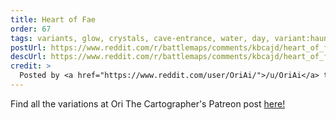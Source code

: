 ```yaml
---
title: Heart of Fae
order: 67
tags: variants, glow, crystals, cave-entrance, water, day, variant:haunted, variant:gloomy, variant:wintery, variant:whirlpool, variant:bridge, variant:alternate-colors, variant:propless, variant:night, artist:orithecartographer
postUrl: https://www.reddit.com/r/battlemaps/comments/kbcajd/heart_of_fae_35x58/
descUrl: https://www.reddit.com/r/battlemaps/comments/kbcajd/heart_of_fae_35x58/gfg5u0k/
credit: >
  Posted by <a href="https://www.reddit.com/user/OriAi/">/u/OriAi</a> to <a href="https://www.reddit.com/r/battlemaps/">/r/battlemaps</a> in Dec, 2020. <br/> Please support the artist on <a href="https://www.patreon.com/orithecartographer">Patreon</a>, as well as follow them on <a href="https://twitter.com/ori_beatrice">Twitter</a>
---
```

Find all the variations at Ori The Cartographer's Patreon post <a href="https://www.patreon.com/posts/heart-of-fae-44935776" title="Heart of Fae by Ori The Cartographer on Patreon">here!</a>
